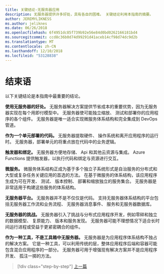 ```yaml
---
title: 关键结论-无服务器应用
description: 无服务器提供许多好处，具有各自的困难。 关键结论利用本指南的摘要。
author: JEREMYLIKNESS
ms.author: jeliknes
ms.date: 06/26/2018
ms.openlocfilehash: 6f4951dc85f739b92e56e84d0bd0262166181bd4
ms.sourcegitcommit: ccd8c36b0d74d99291d41aceb14cf98d74dc9d2b
ms.translationtype: MT
ms.contentlocale: zh-CN
ms.lasthandoff: 12/10/2018
ms.locfileid: "53128838"
---
```

# <a name="conclusion"></a>结束语

以下关键结论是本指南中最重要的结论。

**使用无服务器的好处。** 无服务器解决方案提供节省成本的重要优势，因为无服务器实现在每个用即付模型中。 无服务器使可能独立缩放、 测试和部署你的应用程序的各个组件。 无服务器是唯一适合实现微服务体系结构和完全集成到 DevOps 管道。

**作为一个单元部署的代码。** 无服务器提取硬件、 操作系统和离开应用程序的运行时。 无服务器，部署单元的将重点放在代码中的业务逻辑。

**触发器和绑定。** 无服务器方便地存储、 Api 和其他云资源与集成。 Azure Functions 提供触发器，以执行代码和绑定与资源进行交互。

**微服务。** 微服务体系结构正成为基于多个独立子系统形式是自治服务的分布式和大型或复杂任务关键应用的首选的方法。 在基于微服务的体系结构，该应用程序生成为可在开发、 测试、 版本控制、 部署和缩放独立的服务集合。 无服务器是非常适用于构建这些服务的体系结构。

**无服务器平台。** 无服务器并不是不仅仅是代码。 支持无服务器体系结构的平台包括无服务器工作流和业务流程、 无服务器消息事件、 服务和无服务器数据库。

**无服务器的挑战。** 无服务器引入了挑战与分布式应用程序开发，例如零碎和独立的数据模型、 复原能力、 版本和服务发现。 无服务器可能不理想情况下适合长时间运行进程或受益于更紧密耦合的组件。

**作为一种工具，不是工具箱中无服务器。** 无服务器是为应用程序体系结构不独占的解决方案。 它是一种工具，可以利用传统的层，整体应用程序后端和容器可能包含混合应用程序的一部分。 无服务器可用于增强现有解决方案并不是应用程序开发、 孤注一掷的方法。

>[!div class="step-by-step"]
>[上一篇](serverless-business-scenarios.md)